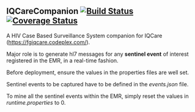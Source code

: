 ## IQCareCompanion [![Build Status](https://travis-ci.org/tedb19/IQCareCompanion.svg)](https://travis-ci.org/tedb19/IQCareCompanion) [![Coverage Status](https://coveralls.io/repos/tedb19/IQCareCompanion/badge.svg?branch=master&service=github)](https://coveralls.io/github/tedb19/IQCareCompanion?branch=master)

A HIV Case Based Surveillance System companion for IQCare (https://fgiqcare.codeplex.com/). 

Major role is to generate hl7 messages for any **sentinel event** of interest registered in the EMR, in a real-time fashion.

Before deployment, ensure the values in the properties files are well set.

Sentinel events to be captured have to be defined in the *events.json* file.

To mine all the sentinel events within the EMR, simply reset the values in *runtime.properties* to 0.